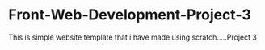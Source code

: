 # Front-Web-Development-Project-3
This is simple website template that i have made using scratch.....Project 3
